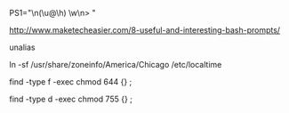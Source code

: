 PS1="\n(\u@\h) \w\n> "

http://www.maketecheasier.com/8-useful-and-interesting-bash-prompts/

unalias

ln -sf /usr/share/zoneinfo/America/Chicago /etc/localtime

find -type f -exec chmod 644 {} \;

find -type d -exec chmod 755 {} \;
